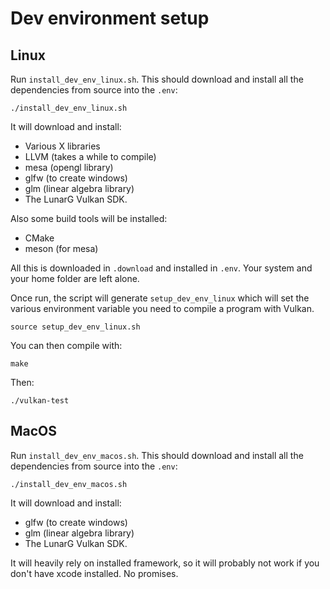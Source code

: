 # Dev environment setup

## Linux

Run `install_dev_env_linux.sh`. This should download and install all the dependencies
from source into the `.env`:

```
./install_dev_env_linux.sh
```

It will download and install:
* Various X libraries
* LLVM (takes a while to compile)
* mesa (opengl library)
* glfw (to create windows)
* glm (linear algebra library)
* The LunarG Vulkan SDK.

Also some build tools will be installed:
* CMake
* meson (for mesa)

All this is downloaded in `.download` and installed in `.env`. Your system and
your home folder are left alone.

Once run, the script will generate `setup_dev_env_linux` which will set the
various environment variable you need to compile a program with Vulkan.

```
source setup_dev_env_linux.sh
```

You can then compile with:
```
make
```
Then:
```
./vulkan-test
```

## MacOS

Run `install_dev_env_macos.sh`. This should download and install all the dependencies
from source into the `.env`:

```
./install_dev_env_macos.sh
```

It will download and install:
* glfw (to create windows)
* glm (linear algebra library)
* The LunarG Vulkan SDK.

It will heavily rely on installed framework, so it will probably not work if you
don't have xcode installed. No promises.
